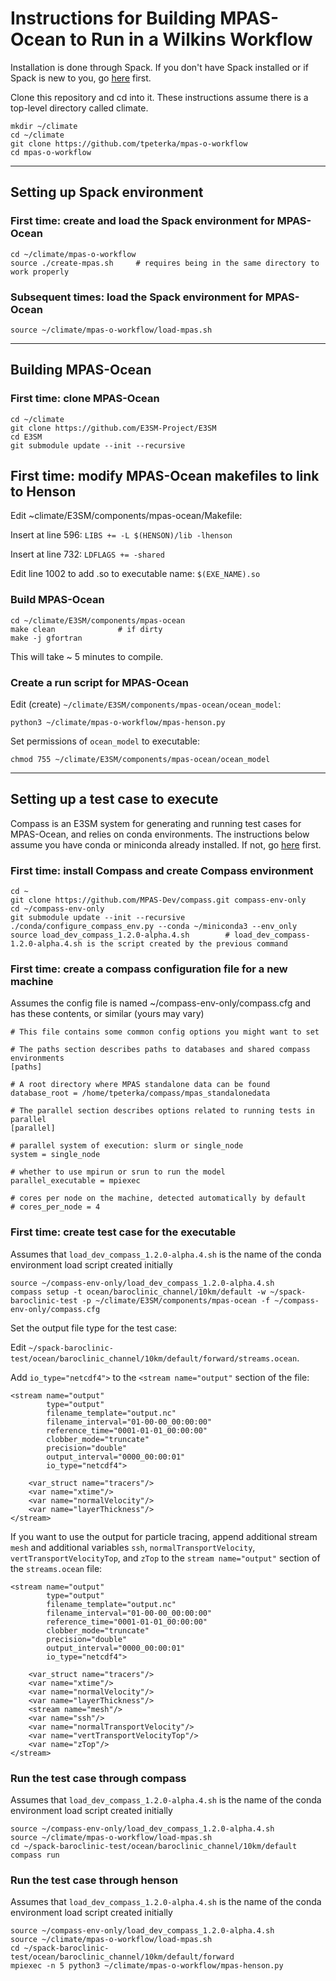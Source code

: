 # Instructions for Building MPAS-Ocean to Run in a Wilkins Workflow

Installation is done through Spack. If you don't have Spack installed or if Spack is new to you, go [here](https://spack.readthedocs.io/en/latest/) first.

Clone this repository and cd into it. These instructions assume there is a top-level directory called climate.

```
mkdir ~/climate
cd ~/climate
git clone https://github.com/tpeterka/mpas-o-workflow
cd mpas-o-workflow
```

-----

## Setting up Spack environment

### First time: create and load the Spack environment for MPAS-Ocean

```
cd ~/climate/mpas-o-workflow
source ./create-mpas.sh     # requires being in the same directory to work properly
```

### Subsequent times: load the Spack environment for MPAS-Ocean

```
source ~/climate/mpas-o-workflow/load-mpas.sh
```

-----

## Building MPAS-Ocean

### First time: clone MPAS-Ocean

```
cd ~/climate
git clone https://github.com/E3SM-Project/E3SM
cd E3SM
git submodule update --init --recursive
```

## First time: modify MPAS-Ocean makefiles to link to Henson

Edit ~climate/E3SM/components/mpas-ocean/Makefile:

Insert at line 596:
`LIBS += -L $(HENSON)/lib -lhenson`

Insert at line 732:
`LDFLAGS += -shared`

Edit line 1002 to add .so to executable name: `$(EXE_NAME).so`

### Build MPAS-Ocean

```
cd ~/climate/E3SM/components/mpas-ocean
make clean              # if dirty
make -j gfortran
```
This will take ~ 5 minutes to compile.

### Create a run script for MPAS-Ocean

Edit (create) `~/climate/E3SM/components/mpas-ocean/ocean_model`:

`python3 ~/climate/mpas-o-workflow/mpas-henson.py`

Set permissions of `ocean_model` to executable:

`chmod 755 ~/climate/E3SM/components/mpas-ocean/ocean_model`

-----

## Setting up a test case to execute

Compass is an E3SM system for generating and running test cases for MPAS-Ocean, and relies on conda environments. The instructions below assume you have conda or miniconda already installed. If not, go [here](https://docs.conda.io/en/latest/miniconda.html) first.

### First time: install Compass and create Compass environment

```
cd ~
git clone https://github.com/MPAS-Dev/compass.git compass-env-only
cd ~/compass-env-only
git submodule update --init --recursive
./conda/configure_compass_env.py --conda ~/miniconda3 --env_only
source load_dev_compass_1.2.0-alpha.4.sh        # load_dev_compass-1.2.0-alpha.4.sh is the script created by the previous command
```

### First time: create a compass configuration file for a new machine

Assumes the config file is named ~/compass-env-only/compass.cfg and has these contents, or similar (yours may vary)

```
# This file contains some common config options you might want to set

# The paths section describes paths to databases and shared compass environments
[paths]

# A root directory where MPAS standalone data can be found
database_root = /home/tpeterka/compass/mpas_standalonedata

# The parallel section describes options related to running tests in parallel
[parallel]

# parallel system of execution: slurm or single_node
system = single_node

# whether to use mpirun or srun to run the model
parallel_executable = mpiexec

# cores per node on the machine, detected automatically by default
# cores_per_node = 4
```

### First time: create test case for the executable

Assumes that `load_dev_compass_1.2.0-alpha.4.sh` is the name of the conda environment load script created initially

```
source ~/compass-env-only/load_dev_compass_1.2.0-alpha.4.sh
compass setup -t ocean/baroclinic_channel/10km/default -w ~/spack-baroclinic-test -p ~/climate/E3SM/components/mpas-ocean -f ~/compass-env-only/compass.cfg
```
Set the output file type for the test case:

Edit `~/spack-baroclinic-test/ocean/baroclinic_channel/10km/default/forward/streams.ocean`.

Add `io_type="netcdf4">` to the `<stream name="output"` section of the file:

```
<stream name="output"
        type="output"
        filename_template="output.nc"
        filename_interval="01-00-00_00:00:00"
        reference_time="0001-01-01_00:00:00"
        clobber_mode="truncate"
        precision="double"
        output_interval="0000_00:00:01"
        io_type="netcdf4">

    <var_struct name="tracers"/>
    <var name="xtime"/>
    <var name="normalVelocity"/>
    <var name="layerThickness"/>
</stream>
```

If you want to use the output for particle tracing, append additional stream `mesh` and additional variables `ssh`, `normalTransportVelocity`, `vertTransportVelocityTop`, and `zTop` to the `stream name="output"` section of
the `streams.ocean` file:

```
<stream name="output"
        type="output"
        filename_template="output.nc"
        filename_interval="01-00-00_00:00:00"
        reference_time="0001-01-01_00:00:00"
        clobber_mode="truncate"
        precision="double"
        output_interval="0000_00:00:01"
        io_type="netcdf4">

    <var_struct name="tracers"/>
    <var name="xtime"/>
    <var name="normalVelocity"/>
    <var name="layerThickness"/>
    <stream name="mesh"/>
    <var name="ssh"/>
    <var name="normalTransportVelocity"/>
    <var name="vertTransportVelocityTop"/>
    <var name="zTop"/>
</stream>
```

### Run the test case through compass

Assumes that `load_dev_compass_1.2.0-alpha.4.sh` is the name of the conda environment load script created initially

```
source ~/compass-env-only/load_dev_compass_1.2.0-alpha.4.sh
source ~/climate/mpas-o-workflow/load-mpas.sh
cd ~/spack-baroclinic-test/ocean/baroclinic_channel/10km/default
compass run
```

### Run the test case through henson

Assumes that `load_dev_compass_1.2.0-alpha.4.sh` is the name of the conda environment load script created initially

```
source ~/compass-env-only/load_dev_compass_1.2.0-alpha.4.sh
source ~/climate/mpas-o-workflow/load-mpas.sh
cd ~/spack-baroclinic-test/ocean/baroclinic_channel/10km/default/forward
mpiexec -n 5 python3 ~/climate/mpas-o-workflow/mpas-henson.py
```



